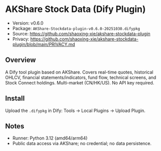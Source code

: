 # AKShare Stock Data (Dify Plugin)

- Version: v0.6.0
- Package: `AKShare-Stockdata-plugin-v0.6.0-20251030.difypkg`
- Source: https://github.com/shaoxing-xie/akshare-stockdata-plugin
- Privacy: https://github.com/shaoxing-xie/akshare-stockdata-plugin/blob/main/PRIVACY.md

## Overview
A Dify tool plugin based on AKShare. Covers real-time quotes, historical OHLCV, financial statements/indicators, fund flow, technical screens, and Stock Connect holdings. Multi-market (CN/HK/US). No API key required.

## Install
Upload the `.difypkg` in Dify: Tools → Local Plugins → Upload Plugin.

## Notes
- Runner: Python 3.12 (amd64/arm64)
- Public data access via AKShare; no credential; no data persistence.

